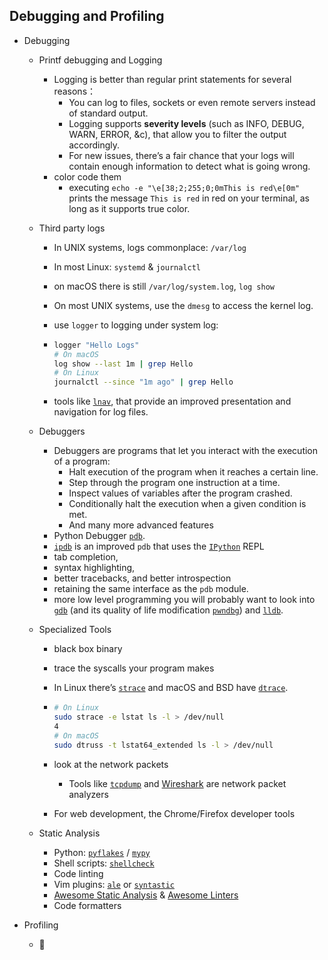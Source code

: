 ## Debugging and Profiling

- Debugging

  - Printf debugging and Logging

    - Logging is better than regular print statements for several reasons：
      - You can log to files, sockets or even remote servers instead of standard output.
      - Logging supports **severity levels** (such as INFO, DEBUG, WARN, ERROR, &c), that allow you to filter the output accordingly.
      - For new issues, there’s a fair chance that your logs will contain enough information to detect what is going wrong.
    - color code them
      - executing `echo -e "\e[38;2;255;0;0mThis is red\e[0m"` prints the message `This is red` in red on your terminal, as long as it supports true color. 

  - Third party logs

    - In UNIX systems, logs commonplace: `/var/log`

    - In most Linux: `systemd` & `journalctl` 

    - on macOS there is still `/var/log/system.log`, `log show`

    - On most UNIX systems, use the `dmesg` to access the kernel log.

    - use `logger` to logging under system log:

    - ```sh
      logger "Hello Logs"
      # On macOS
      log show --last 1m | grep Hello
      # On Linux
      journalctl --since "1m ago" | grep Hello
      ```

    - tools like [`lnav`](http://lnav.org/), that provide an improved presentation and navigation for log files.

  - Debuggers

    - Debuggers are programs that let you interact with the execution of a program:
      - Halt execution of the program when it reaches a certain line.
      - Step through the program one instruction at a time.
      - Inspect values of variables after the program crashed.
      - Conditionally halt the execution when a given condition is met.
      - And many more advanced features
    - Python Debugger [`pdb`](https://docs.python.org/3/library/pdb.html).
    -  [`ipdb`](https://pypi.org/project/ipdb/) is an improved `pdb` that uses the [`IPython`](https://ipython.org/) REPL
      - tab completion, 
      - syntax highlighting, 
      - better tracebacks, and better introspection 
      - retaining the same interface as the `pdb` module.
    - more low level programming you will probably want to look into [`gdb`](https://www.gnu.org/software/gdb/) (and its quality of life modification [`pwndbg`](https://github.com/pwndbg/pwndbg)) and [`lldb`](https://lldb.llvm.org/). 

  - Specialized Tools

    - black box binary

    - trace the syscalls your program makes

    - In Linux there’s [`strace`](https://www.man7.org/linux/man-pages/man1/strace.1.html) and macOS and BSD have [`dtrace`](http://dtrace.org/blogs/about/).

    - ```sh
      # On Linux
      sudo strace -e lstat ls -l > /dev/null
      4
      # On macOS
      sudo dtruss -t lstat64_extended ls -l > /dev/null
      ```

    - look at the network packets

      - Tools like [`tcpdump`](https://www.man7.org/linux/man-pages/man1/tcpdump.1.html) and [Wireshark](https://www.wireshark.org/) are network packet analyzers

    - For web development, the Chrome/Firefox developer tools

  - Static Analysis

    - Python:  [`pyflakes`](https://pypi.org/project/pyflakes) /  [`mypy`](http://mypy-lang.org/) 
    - Shell scripts:  [`shellcheck`](https://www.shellcheck.net/)
    - Code linting
    - Vim plugins:  [`ale`](https://vimawesome.com/plugin/ale) or [`syntastic`](https://vimawesome.com/plugin/syntastic) 
    - [Awesome Static Analysis](https://github.com/mre/awesome-static-analysis) & [Awesome Linters](https://github.com/caramelomartins/awesome-linters)
    - Code formatters

- Profiling

  - 🚧 
